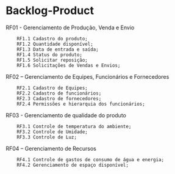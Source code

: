 # Backlog-Product

RF01 - Gerenciamento de Produção, Venda e Envio

        RF1.1 Cadastro do produto;
        RF1.2 Quantidade disponível;
        RF1.3 Data de entrada e saída;
        RF1.4 Status do produto; 
        RF1.5 Solicitar reposição;
        RF1.6 Solicitações de Vendas e Envios;
        
RF02 – Gerenciamento de Equipes, Funcionários e Fornecedores

        RF2.1 Cadastro de Equipes;
        RF2.2 Cadastro de funcionários;
        RF2.3 Cadastro de fornecedores;
        RF2.4 Permissões e hierarquia dos funcionários;
        
RF03 - Gerenciamento de qualidade do produto

        RF3.1 Controle de temperatura do ambiente;
        RF3.2 Controle de Umidade;
        RF3.3 Controle de Luz;
        
RF04 – Gerenciamento de Recursos

        RF4.1 Controle de gastos de consumo de água e energia; 
        RF4.2 Gerenciamento de espaço disponível;

